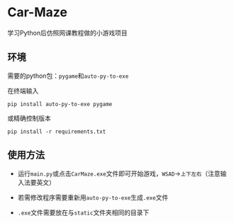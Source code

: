 # Car-Maze

学习Python后仿照网课教程做的小游戏项目

## 环境

需要的python包：`pygame`和`auto-py-to-exe`

在终端输入

    pip install auto-py-to-exe pygame

或精确控制版本

    pip install -r requirements.txt

## 使用方法

* 运行`main.py`或点击`CarMaze.exe`文件即可开始游戏，`WSAD`->`上下左右`（注意输入法要英文）
  
* 若需修改程序需要重新用`auto-py-to-exe`生成`.exe`文件
  
* `.exe`文件需要放在与`static`文件夹相同的目录下
